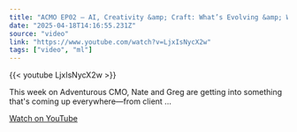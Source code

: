 ```yaml
---
title: "ACMO EP02 – AI, Creativity &amp; Craft: What’s Evolving &amp; What Still Counts"
date: "2025-04-18T14:16:55.231Z"
source: "video"
link: "https://www.youtube.com/watch?v=LjxIsNycX2w"
tags: ["video", "ml"]
---
```


{{< youtube LjxIsNycX2w >}}

This week on Adventurous CMO, Nate and Greg are getting into something that's coming up everywhere—from client ...

[Watch on YouTube](https://www.youtube.com/watch?v=LjxIsNycX2w)
